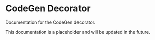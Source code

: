# CodeGen Decorator

Documentation for the CodeGen decorator.

This documentation is a placeholder and will be updated in the future.
